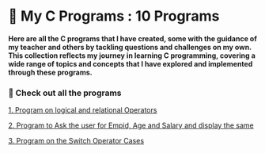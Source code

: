 # 👋 My C Programs : 10 Programs # 
#### Here are all the C programs that I have created, some with the guidance of my teacher and others by tackling questions and challenges on my own. This collection reflects my journey in learning C programming, covering a wide range of topics and concepts that I have explored and implemented through these programs. ####

### 📌 Check out all the programs 
[1. Program on logical and relational Operators](./logical%20&%20Relational%20operators.C)

[ 2. Program to Ask the user for Empid, Age and Salary and display the same](./ask-salary-empid.C)
     
[ 3. Program on the Switch Operator Cases](./switch%20operator.C)
